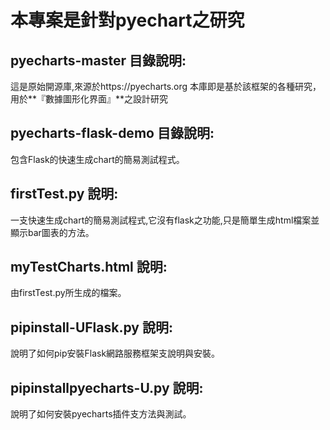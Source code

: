 # 本專案是針對pyechart之研究

## pyecharts-master 目錄說明:
這是原始開源庫,來源於https://pyecharts.org
本庫即是基於該框架的各種研究，用於**『數據圖形化界面』**之設計研究

## pyecharts-flask-demo 目錄說明:
包含Flask的快速生成chart的簡易測試程式。

## firstTest.py 說明:
一支快速生成chart的簡易測試程式,它沒有flask之功能,只是簡單生成html檔案並顯示bar圖表的方法。

## myTestCharts.html 說明:
由firstTest.py所生成的檔案。

## pipinstall-UFlask.py 說明:
說明了如何pip安裝Flask網路服務框架支說明與安裝。

## pipinstallpyecharts-U.py 說明:
說明了如何安裝pyecharts插件支方法與測試。